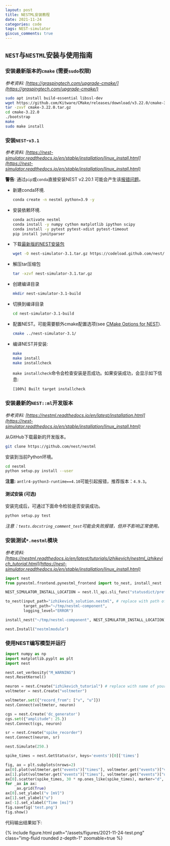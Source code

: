 ```yaml
---
layout: post
title: NESTML安装教程
date: 2021-11-24
categories: code
tags: NEST-simulator
giscus_comments: true
---
```


## `NEST`与`NESTML`安装与使用指南

### 安装最新版本的`cmake` (需要`sudo`权限)

*参考资料: [https://graspingtech.com/upgrade-cmake/](https://graspingtech.com/upgrade-cmake/)*

```bash
sudo apt install build-essential libssl-dev
wget https://github.com/Kitware/CMake/releases/download/v3.22.0/cmake-3.22.0.tar.gz
tar -zxvf cmake-3.22.0.tar.gz
cd cmake-3.22.0
./bootstrap
make 
sudo make install 
```

### 安装`NEST`-`v3.1`

*参考资料: [https://nest-simulator.readthedocs.io/en/stable/installation/linux_install.html](https://nest-simulator.readthedocs.io/en/stable/installation/linux_install.html)*

**警告**: 通过`pip`或`conda`直接安装NEST v2.20.1 可能会产生该[报错问题](https://github.com/nest/nestml/issues/670)。

- 新建conda环境.
    ```bash
    conda create -n nestml python=3.9 -y
    ```

- 安装依赖环境.
    ```bash
    conda activate nestml
    conda install -y numpy cython matplotlib ipython scipy
    conda install -y pytest pytest-xdist pytest-timeout
    pip install junitparser
    ```

- 下载[最新版的NEST安装包](https://github.com/nest/nest-simulator/releases/tag/v3.1)
    ```bash
    wget -O nest-simulator-3.1.tar.gz https://codeload.github.com/nest/nest-simulator/tar.gz/refs/tags/v3.1
    ```

- 解压tar压缩包
    ```bash
    tar -xzvf nest-simulator-3.1.tar.gz
    ```

- 创建编译目录

    ```bash
    mkdir nest-simulator-3.1-build
    ```

- 切换到编译目录

    ```bash
    cd nest-simulator-3.1-build
    ```

- 配置NEST。可能需要额外cmake配置选项(see [CMake Options for NEST](https://nest-simulator.readthedocs.io/en/stable/installation/cmake_options.html)).

    ```bash
    cmake ../nest-simulator-3.1/
    ```

- 编译NEST并安装:

    ```bash
    make
    make install
    make installcheck
    ```

    `make installcheck`命令会检查安装是否成功。如果安装成功，会显示如下信息:

    ```bash
    [100%] Built target installcheck
    ```

### 安装最新的`NEST::ml`开发版本

*参考资料: [https://nestml.readthedocs.io/en/latest/installation.html](https://nest-simulator.readthedocs.io/en/stable/installation/linux_install.html)*

从GitHub下载最新的开发版本。

```bash
git clone https://github.com/nest/nestml
```

安装到当前Python环境。

```bash
cd nestml
python setup.py install --user
```

**注意:** `antlr4-python3-runtime==4.10`可能引起报错，推荐版本：`4.9.3`。

#### 测试安装 (可选)

安装完成后，可通过下面命令检验是否安装成功。

```bash
python setup.py test
```

*注意：`tests.docstring_comment_test`可能会失败报错，但并不影响正常使用。*

### 安装测试`*.nestml`模块

*参考资料: [https://nestml.readthedocs.io/en/latest/tutorials/izhikevich/nestml_izhikevich_tutorial.html](https://nest-simulator.readthedocs.io/en/stable/installation/linux_install.html)*

```python
import nest
from pynestml.frontend.pynestml_frontend import to_nest, install_nest

NEST_SIMULATOR_INSTALL_LOCATION = nest.ll_api.sli_func("statusdict/prefix ::")

to_nest(input_path="izhikevich_solution.nestml", # replace with path of your own nestml file
        target_path="~/tmp/nestml-component",
        logging_level="ERROR")

install_nest("~/tmp/nestml-component", NEST_SIMULATOR_INSTALL_LOCATION)

nest.Install("nestmlmodule")
```

### 使用NEST编写模型并运行

```python
import numpy as np
import matplotlib.pyplt as plt
import nest

nest.set_verbosity("M_WARNING")
nest.ResetKernel()

neuron = nest.Create("izhikevich_tutorial") # replace with name of your own model
voltmeter = nest.Create("voltmeter")

voltmeter.set({"record_from": ["v", "u"]})
nest.Connect(voltmeter, neuron)

cgs = nest.Create('dc_generator')
cgs.set({"amplitude": 25.})
nest.Connect(cgs, neuron)

sr = nest.Create("spike_recorder")
nest.Connect(neuron, sr)

nest.Simulate(250.)

spike_times = nest.GetStatus(sr, keys='events')[0]['times']

fig, ax = plt.subplots(nrows=2)
ax[0].plot(voltmeter.get("events")["times"], voltmeter.get("events")["v"])
ax[1].plot(voltmeter.get("events")["times"], voltmeter.get("events")["u"])
ax[0].scatter(spike_times, 30 * np.ones_like(spike_times), marker="d", c="orange", alpha=.8, zorder=99)
for _ax in ax:
    _ax.grid(True)
ax[0].set_ylabel("v [mV]")
ax[1].set_ylabel("u")
ax[-1].set_xlabel("Time [ms]")
fig.savefig('test.png')
fig.show()
```

代码输出结果如下:
<div class="row">
    {% include figure.html path="/assets/figures/2021-11-24-test.png" class="img-fluid rounded z-depth-1" zoomable=true %}
</div>